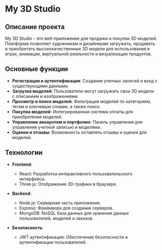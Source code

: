 # My 3D Studio

## Описание проекта
My 3D Studio - это веб-приложение для продажи и покупки 3D моделей. Платформа позволяет художникам и дизайнерам загружать, продавать и приобретать высококачественные 3D модели для использования в играх, анимации, виртуальной реальности и визуализации продуктов.

## Основные функции
- **Регистрация и аутентификация**: Создание учетных записей и вход с существующими данными.
- **Загрузка моделей**: Пользователи могут загружать свои 3D модели с описанием и изображениями.
- **Просмотр и поиск моделей**: Фильтрация моделей по категориям, тегам и ключевым словам, а также поиск.
- **Покупка моделей**: Интегрированная система оплаты для приобретения моделей.
- **Управление аккаунтом и портфолио**: Панель управления для управления учетной записью и моделями.
- **Оценки и отзывы**: Возможность оставлять отзывы и оценки для моделей.

## Технологии
- **Frontend**:
  - React: Разработка интерактивного пользовательского интерфейса.
  - Three.js: Отображение 3D графики в браузере.

- **Backend**:
  - Node.js: Серверная часть приложения.
  - Express: Фреймворк для создания серверов.
  - MongoDB: NoSQL база данных для хранения данных пользователей, моделей и заказов.

- **Безопасность**:
  - JWT аутентификация: Обеспечение безопасности и аутентификации пользователей.
